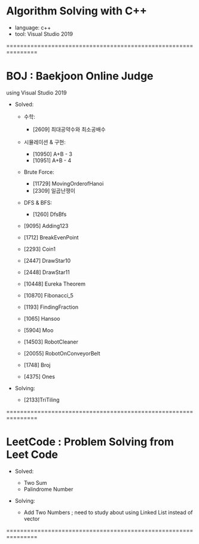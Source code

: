 # Algorithm Solving with C++

- language: c++
- tool: Visual Studio 2019

===============================================================

# BOJ : Baekjoon Online Judge

using Visual Studio 2019

- Solved:

  - 수학:

    - [2609] 최대공약수와 최소공배수

  - 시뮬레이션 & 구현:

    - [10950] A+B - 3
    - [10951] A+B - 4

  - Brute Force:

    - [11729] MovingOrderofHanoi
    - [2309] 일곱난쟁이

  - DFS & BFS:

    - [1260] DfsBfs

  - [9095] Adding123
  - [1712] BreakEvenPoint
  - [2293] Coin1

  - [2447] DrawStar10
  - [2448] DrawStar11
  - [10448] Eureka Theorem
  - [10870] Fibonacci_5
  - [1193] FindingFraction
  - [1065] Hansoo
  - [5904] Moo

  - [14503] RobotCleaner
  - [20055] RobotOnConveyorBelt
  - [1748] Broj
  - [4375] Ones

- Solving:
  - [2133]TriTiling

===============================================================

# LeetCode : Problem Solving from Leet Code

- Solved:

  - Two Sum
  - Palindrome Number

- Solving:
  - Add Two Numbers ; need to study about using Linked List instead of vector

===============================================================

